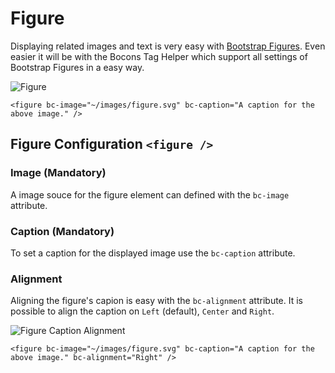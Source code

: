 # Figure

Displaying related images and text is very easy with [Bootstrap Figures](https://getbootstrap.com/docs/4.0/content/figures/). Even easier it will be with the Bocons Tag Helper which support all settings of Bootstrap Figures in a easy way.

![Figure](https://raw.githubusercontent.com/brecons/bootstrap-tag-helper/master/docs/images/figures_01.PNG)

```markup
<figure bc-image="~/images/figure.svg" bc-caption="A caption for the above image." />
```

## Figure Configuration `<figure />`

### Image (Mandatory)

A image souce for the figure element can defined with the `bc-image` attribute.

### Caption (Mandatory)

To set a caption for the displayed image use the `bc-caption` attribute.

### Alignment

Aligning the figure's capion is easy with the `bc-alignment` attribute. It is possible to align the caption on `Left` (default), `Center` and `Right`.

![Figure Caption Alignment](https://raw.githubusercontent.com/brecons/bootstrap-tag-helper/master/docs/images/figures_02.PNG)

```markup
<figure bc-image="~/images/figure.svg" bc-caption="A caption for the above image." bc-alignment="Right" />
```